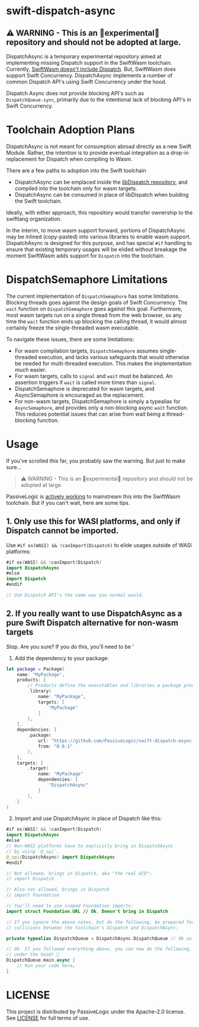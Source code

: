 # swift-dispatch-async

## ⚠️ WARNING - This is an 🧪experimental🧪 repository and should not be adopted at large.

DispatchAsync is a temporary experimental repository aimed at implementing missing Dispatch support in the SwiftWasm toolchain.
Currently, [SwiftWasm doesn't include Dispatch](https://book.swiftwasm.org/getting-started/porting.html#swift-foundation-and-dispatch). 
But, SwiftWasm does support Swift Concurrency. DispatchAsync implements a number of common Dispatch API's using Swift Concurrency
under the hood.

Dispatch Async does not provide blocking API's such as `DispatchQueue.sync`, primarily due to the intentional lack of blocking
API's in Swift Concurrency.

# Toolchain Adoption Plans

DispatchAsync is not meant for consumption abroad directly as a new Swift Module. Rather, the intention is to provide eventual integration
as a drop-in replacement for Dispatch when compiling to Wasm.

There are a few paths to adoption into the Swift toolchain

- DispatchAsync can be emplaced inside the [libDispatch repository](https://github.com/swiftlang/swift-corelibs-libdispatch), and compiled
into the toolchain only for wasm targets.
- DispatchAsync can be consumed in place of libDispatch when building the Swift toolchain.

Ideally, with either approach, this repository would transfer ownership to the swiftlang organization.

In the interim, to move wasm support forward, portions of DispatchAsync may be inlined (copy-pasted)
into various libraries to enable wasm support. DispatchAsync is designed for this purpose, and has
special `#if` handling to ensure that existing temporary usages will be elided without breakage
the moment SwiftWasm adds support for `Dispatch` into the toolchain.

# DispatchSemaphore Limitations

The current implementation of `DispatchSemaphore` has some limitations. Blocking threads goes against the design goals of Swift Concurrency.
The `wait` function on `DispatchSemaphore` goes against this goal. Furthermore, most wasm targets run on a single thread from the web
browser, so any time the `wait` function ends up blocking the calling thread, it would almost certainly freeze the single-threaded wasm
executable.

To navigate these issues, there are some limitations:

- For wasm compilation targets, `DispatchSemaphore` assumes single-threaded execution, and lacks various safeguards that would otherwise
be needed for multi-threaded execution. This makes the implementation much easier.
- For wasm targets, calls to `signal` and `wait` must be balanced. An assertion triggers if `wait` is called more times than `signal`.
- DispatchSemaphore is deprecated for wasm targets, and AsyncSemaphore is encouraged as the replacement.
- For non-wasm targets, DispatchSemaphore is simply a typealias for `AsyncSemaphore`, and provides only a non-blocking async `wait` 
function. This reduces potential issues that can arise from wait being a thread-blocking function.

# Usage

If you've scrolled this far, you probably saw the warning. But just to make sure…

> ⚠️ WARNING - This is an 🧪experimental🧪 repository and should not be adopted at large.

PassiveLogic is [actively working](https://github.com/PassiveLogic/swift-web-examples/issues/1) to mainstream this into the SwiftWasm
toolchain. But if you can't wait, here are some tips.

## 1. Only use this for WASI platforms, and only if Dispatch cannot be imported.

Use `#if os(WASI) && !canImport(Dispatch)` to elide usages outside of WASI platforms:

```swift
#if os(WASI) && !canImport(Dispatch)
import DispatchAsync
#else
import Dispatch
#endif

// Use Dispatch API's the same way you normal would.
```

## 2. If you really want to use DispatchAsync as a pure Swift Dispatch alternative for non-wasm targets

Stop. Are you sure? If you do this, you'll need to be '

1. Add the dependency to your package:

```swift
let package = Package(
    name: "MyPackage",
    products: [
        // Products define the executables and libraries a package produces, making them visible to other packages.
        .library(
            name: "MyPackage",
            targets: [
                "MyPackage"
            ]
        ),
    ],
    dependencies: [
        .package(
            url: "https://github.com/PassiveLogic/swift-dispatch-async.git",
            from: "0.0.1"
        ),
    ],
    targets: [
        .target(
            name: "MyPackage"
            dependencies: [
                "DispatchAsync"
            ]
        ),
    ]
)
```

2. Import and use DispatchAsync in place of Dispatch like this:

```swift
#if os(WASI) && !canImport(Dispatch)
import DispatchAsync
#else
// Non-WASI platforms have to explicitly bring in DispatchAsync
// by using `@_spi`.
@_spi(DispatchAsync) import DispatchAsync
#endif

// Not allowed, brings in Dispatch, aka "the real GCD":
// import Dispatch

// Also not allowed, brings in Dispatch
// import Foundation

// You'll need to use scoped Foundation imports:
import struct Foundation.URL // Ok. Doesn't bring in Dispatch

// If you ignore the above notes, but do the following, be prepared for namespace
// collisions between the toolchain's Dispatch and DispatchAsync:

private typealias DispatchQueue = DispatchAsync.DispatchQueue // Ok as long as Dispatch isn't imported

// Ok. If you followed everything above, you can now do the following, using pure Swift
// under the hood! 🎉
DispatchQueue.main.async {
    // Run your code here…
}
```

# LICENSE

This project is distributed by PassiveLogic under the Apache-2.0 license. See
[LICENSE](https://github.com/PassiveLogic/swift-dispatch-async/blob/main/LICENSE) for full terms of use.


